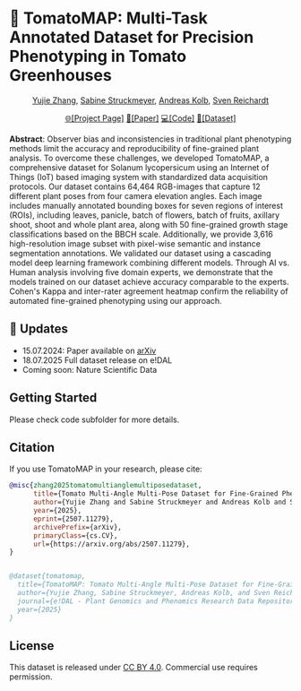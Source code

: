# 🍅 TomatoMAP: Multi-Task Annotated Dataset for Precision Phenotyping in Tomato Greenhouses

<p align="center">
<a href="https://scholar.google.com/">Yujie Zhang</a>,
<a href="https://scholar.google.com/">Sabine Struckmeyer</a>,
<a href="https://scholar.google.com/">Andreas Kolb</a>,
<a href="https://scholar.google.com/">Sven Reichardt</a>
</p>

<p align="center">
<a href="https://0yj.github.io/tomato_map/">🌐[Project Page]</a>
<a href="https://arxiv.org/abs/2507.11279">📄[Paper]</a>
<a href="https://github.com/0YJ/TomatoMAP">💻[Code]</a>
<a href="https://doi.ipk-gatersleben.de/DOI/89386758-8bfd-41ca-aa9c-ee363e9d94c9/073051f0-b05e-4b43-a9cd-0435fe7cd913/2/1847940088">📁[Dataset]</a>
</p>

<p style="align:justify"><b>Abstract</b>: Observer bias and inconsistencies in traditional plant phenotyping methods limit the accuracy and reproducibility of fine-grained plant analysis. To overcome these challenges, we developed TomatoMAP, a comprehensive dataset for Solanum lycopersicum using an Internet of Things (IoT) based imaging system with standardized data acquisition protocols. Our dataset contains 64,464 RGB-images that capture 12 different plant poses from four camera elevation angles. Each image includes manually annotated bounding boxes for seven regions of interest (ROIs), including leaves, panicle, batch of flowers, batch of fruits, axillary shoot, shoot and whole plant area, along with 50 fine-grained growth stage classifications based on the BBCH scale. Additionally, we provide 3,616 high-resolution image subset with pixel-wise semantic and instance segmentation annotations. We validated our dataset using a cascading model deep learning framework combining different models. Through AI vs. Human analysis involving five domain experts, we demonstrate that the models trained on our dataset achieve accuracy comparable to the experts. Cohen's Kappa and inter-rater agreement heatmap confirm the reliability of automated fine-grained phenotyping using our approach.</p>

## 📢 Updates

* 15.07.2024: Paper available on [arXiv](https://arxiv.org/abs/2507.11279)
* 18.07.2025 Full dataset release on e!DAL
* Coming soon: Nature Scientific Data

## Getting Started
Please check code subfolder for more details.

## Citation

If you use TomatoMAP in your research, please cite:

```bibtex
@misc{zhang2025tomatomultianglemultiposedataset,
      title={Tomato Multi-Angle Multi-Pose Dataset for Fine-Grained Phenotyping}, 
      author={Yujie Zhang and Sabine Struckmeyer and Andreas Kolb and Sven Reichardt},
      year={2025},
      eprint={2507.11279},
      archivePrefix={arXiv},
      primaryClass={cs.CV},
      url={https://arxiv.org/abs/2507.11279}, 
}


@dataset{tomatomap,
  title={TomatoMAP: Tomato Multi-Angle Multi-Pose Dataset for Fine-Grained Phenotyping},
  author={Yujie Zhang, Sabine Struckmeyer, Andreas Kolb, and Sven Reichardt},
  journal={e!DAL - Plant Genomics and Phenomics Research Data Repository (PGP)},
  year={2025}
}
```

## License

This dataset is released under [CC BY 4.0](https://creativecommons.org/licenses/by/4.0/). Commercial use requires permission.
